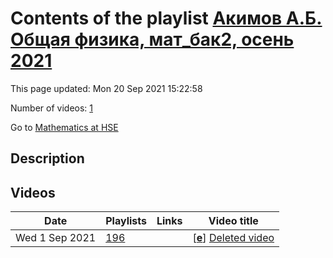 # Contents of the playlist [Акимов А.Б. Общая физика, мат_бак2, осень 2021](https://www.youtube.com/playlist?list=PLq3E5oubNNoDYgVuY2AbNIEfkCDIth29u)

This page updated: Mon 20 Sep 2021 15:22:58

Number of videos: [1](#videos)

Go to [Mathematics at HSE](../README.md)

## Description



## Videos

|Date|Playlists|Links|Video title|
|---|---|---|---|
| Wed&nbsp;1&nbsp;Sep&nbsp;2021 | [196](../playlists/196 "Акимов А.Б. Общая физика, мат&#95;бак2, осень 2021") |  | [[**e**](https://studio.youtube.com/video/3q7uatiTEZY/edit "Edit")] [Deleted video](https://www.youtube.com/watch?v=3q7uatiTEZY&list=PLq3E5oubNNoDYgVuY2AbNIEfkCDIth29u "This video is unavailable.") |
